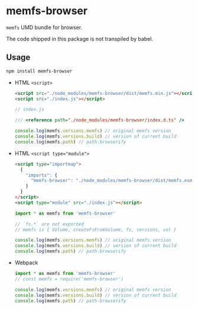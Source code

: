 # memfs-browser

`memfs` UMD bundle for browser.

The code shipped in this package is not transpiled by babel.

## Usage

```bash
npm install memfs-browser
```

- HTML `<script>`

    ```html
    <script src="./node_modules/memfs-browser/dist/memfs.min.js"></script>
    <script src="./index.js"></script>
    ```

    ```js
    // index.js

    /// <reference path="./node_modules/memfs-browser/index.d.ts" />

    console.log(memfs.versions.memfs) // original memfs version
    console.log(memfs.versions.build) // version of current build
    console.log(memfs.path) // path-browserify
    ```

- HTML `<script type="module">`

    ```html
    <script type="importmap">
      {
        "imports": {
          "memfs-browser": "./node_modules/memfs-browser/dist/memfs.esm.min.js"
        }
      }
    </script>
    <script type="module" src="./index.js"></script>
    ```

    ```js
    import * as memfs from 'memfs-browser'

    // `fs.*` are not exported
    // memfs is { Volume, createFsFromVolume, fs, versions, vol }

    console.log(memfs.versions.memfs) // original memfs version
    console.log(memfs.versions.build) // version of current build
    console.log(memfs.path) // path-browserify
    ```

- Webpack

    ```js
    import * as memfs from 'memfs-browser'
    // const memfs = require('memfs-browser')

    console.log(memfs.versions.memfs) // original memfs version
    console.log(memfs.versions.build) // version of current build
    console.log(memfs.path) // path-browserify
    ```
